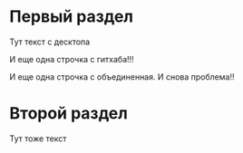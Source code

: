 # Первый раздел

Тут текст c десктопа

И еще одна строчка с гитхаба!!!

И еще одна строчка с объединенная. И снова проблема!!

# Второй раздел

 Тут тоже текст
 
